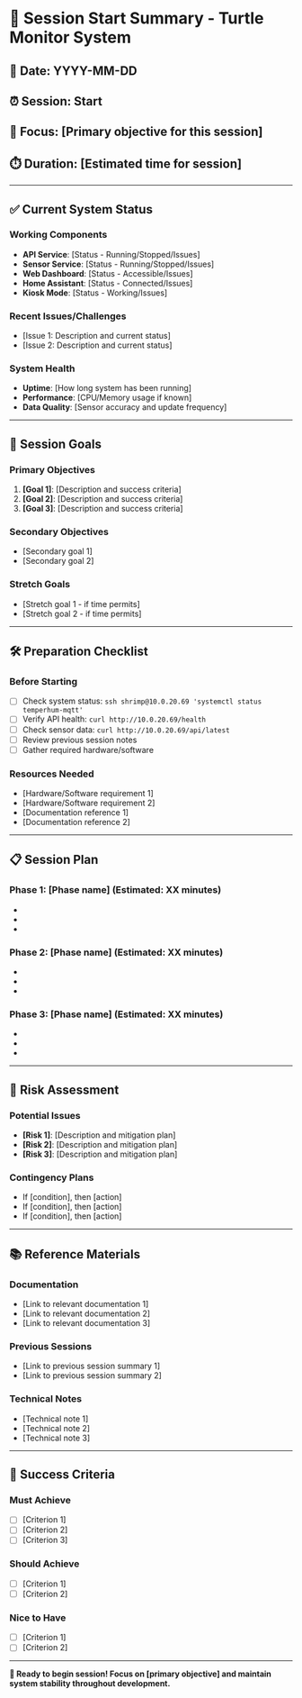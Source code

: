 # 📅 Session Start Summary - Turtle Monitor System

## 📅 Date: YYYY-MM-DD
## ⏰ Session: Start
## 🎯 Focus: [Primary objective for this session]
## ⏱️ Duration: [Estimated time for session]

---

## ✅ Current System Status

### Working Components
- **API Service**: [Status - Running/Stopped/Issues]
- **Sensor Service**: [Status - Running/Stopped/Issues]
- **Web Dashboard**: [Status - Accessible/Issues]
- **Home Assistant**: [Status - Connected/Issues]
- **Kiosk Mode**: [Status - Working/Issues]

### Recent Issues/Challenges
- [Issue 1: Description and current status]
- [Issue 2: Description and current status]

### System Health
- **Uptime**: [How long system has been running]
- **Performance**: [CPU/Memory usage if known]
- **Data Quality**: [Sensor accuracy and update frequency]

---

## 🎯 Session Goals

### Primary Objectives
1. **[Goal 1]**: [Description and success criteria]
2. **[Goal 2]**: [Description and success criteria]
3. **[Goal 3]**: [Description and success criteria]

### Secondary Objectives
- [Secondary goal 1]
- [Secondary goal 2]

### Stretch Goals
- [Stretch goal 1 - if time permits]
- [Stretch goal 2 - if time permits]

---

## 🛠️ Preparation Checklist

### Before Starting
- [ ] Check system status: `ssh shrimp@10.0.20.69 'systemctl status temperhum-mqtt'`
- [ ] Verify API health: `curl http://10.0.20.69/health`
- [ ] Check sensor data: `curl http://10.0.20.69/api/latest`
- [ ] Review previous session notes
- [ ] Gather required hardware/software

### Resources Needed
- [Hardware/Software requirement 1]
- [Hardware/Software requirement 2]
- [Documentation reference 1]
- [Documentation reference 2]

---

## 📋 Session Plan

### Phase 1: [Phase name] (Estimated: XX minutes)
- [Task 1.1]: [Description]
- [Task 1.2]: [Description]
- [Task 1.3]: [Description]

### Phase 2: [Phase name] (Estimated: XX minutes)
- [Task 2.1]: [Description]
- [Task 2.2]: [Description]
- [Task 2.3]: [Description]

### Phase 3: [Phase name] (Estimated: XX minutes)
- [Task 3.1]: [Description]
- [Task 3.2]: [Description]
- [Task 3.3]: [Description]

---

## 🚨 Risk Assessment

### Potential Issues
- **[Risk 1]**: [Description and mitigation plan]
- **[Risk 2]**: [Description and mitigation plan]
- **[Risk 3]**: [Description and mitigation plan]

### Contingency Plans
- If [condition], then [action]
- If [condition], then [action]
- If [condition], then [action]

---

## 📚 Reference Materials

### Documentation
- [Link to relevant documentation 1]
- [Link to relevant documentation 2]
- [Link to relevant documentation 3]

### Previous Sessions
- [Link to previous session summary 1]
- [Link to previous session summary 2]

### Technical Notes
- [Technical note 1]
- [Technical note 2]
- [Technical note 3]

---

## 🎯 Success Criteria

### Must Achieve
- [ ] [Criterion 1]
- [ ] [Criterion 2]
- [ ] [Criterion 3]

### Should Achieve
- [ ] [Criterion 1]
- [ ] [Criterion 2]

### Nice to Have
- [ ] [Criterion 1]
- [ ] [Criterion 2]

---

**🚀 Ready to begin session! Focus on [primary objective] and maintain system stability throughout development.** 